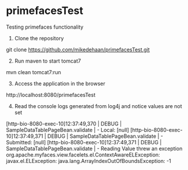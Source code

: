primefacesTest
==============

Testing primefaces functionality


1) Clone the repository

  git clone https://github.com/mikedehaan/primefacesTest.git

2) Run maven to start tomcat7

  mvn clean tomcat7:run

3) Access the application in the browser

  http://localhost:8080/primefacesTest

4) Read the console logs generated from log4j and notice values are not set

  [http-bio-8080-exec-10]12:37:49,370 | DEBUG | SampleDataTablePageBean.validate | - Local: [null]
  [http-bio-8080-exec-10]12:37:49,371 | DEBUG | SampleDataTablePageBean.validate | - Submitted: [null]
  [http-bio-8080-exec-10]12:37:49,371 | DEBUG | SampleDataTablePageBean.validate | - Reading Value threw an exception
  org.apache.myfaces.view.facelets.el.ContextAwareELException: javax.el.ELException: java.lang.ArrayIndexOutOfBoundsException: -1
